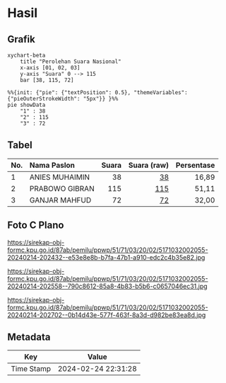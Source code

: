 # Hasil

## Grafik

```mermaid
xychart-beta
    title "Perolehan Suara Nasional"
    x-axis [01, 02, 03]
    y-axis "Suara" 0 --> 115
    bar [38, 115, 72]
```

```mermaid
%%{init: {"pie": {"textPosition": 0.5}, "themeVariables": {"pieOuterStrokeWidth": "5px"}} }%%
pie showData
    "1" : 38
    "2" : 115
    "3" : 72
```

## Tabel

| No. | Nama Paslon    | Suara | Suara (raw) | Persentase |
|:--- |:-------------- | -----:| -----------:| ----------:|
| 1   | ANIES MUHAIMIN | 38    | [38][p-1]   | 16,89      |
| 2   | PRABOWO GIBRAN | 115   | [115][p-2]  | 51,11      |
| 3   | GANJAR MAHFUD  | 72    | [72][p-3]   | 32,00      |


[p-1]: https://github.com/gigit-pemilu/pemilu-2024/blob/main/pilpres/hitung-suara/sub/51-bali/sub/71-kota-denpasar/sub/03-denpasar-barat/sub/2002-pemecutan-kelod/sub/055-tps/sub/paslon-1.txt
[p-2]: https://github.com/gigit-pemilu/pemilu-2024/blob/main/pilpres/hitung-suara/sub/51-bali/sub/71-kota-denpasar/sub/03-denpasar-barat/sub/2002-pemecutan-kelod/sub/055-tps/sub/paslon-2.txt
[p-3]: https://github.com/gigit-pemilu/pemilu-2024/blob/main/pilpres/hitung-suara/sub/51-bali/sub/71-kota-denpasar/sub/03-denpasar-barat/sub/2002-pemecutan-kelod/sub/055-tps/sub/paslon-3.txt

## Foto C Plano

https://sirekap-obj-formc.kpu.go.id/87ab/pemilu/ppwp/51/71/03/20/02/5171032002055-20240214-202432--e53e8e8b-b7fa-47b1-a910-edc2c4b35e82.jpg

https://sirekap-obj-formc.kpu.go.id/87ab/pemilu/ppwp/51/71/03/20/02/5171032002055-20240214-202558--790c8612-85a8-4b83-b5b6-c0657046ec31.jpg

https://sirekap-obj-formc.kpu.go.id/87ab/pemilu/ppwp/51/71/03/20/02/5171032002055-20240214-202702--0b14d43e-577f-463f-8a3d-d982be83ea8d.jpg


## Metadata

| Key        | Value               |
| ---------- | ------------------- |
| Time Stamp | 2024-02-24 22:31:28 |



